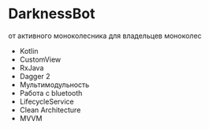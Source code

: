 # DarknessBot
от активного моноколесника для владельцев моноколес
- Kotlin
- CustomView
- RxJava
- Dagger 2
- Мультимодульность
- Работа с bluetooth
- LifecycleService
- Clean Architecture
- MVVM

